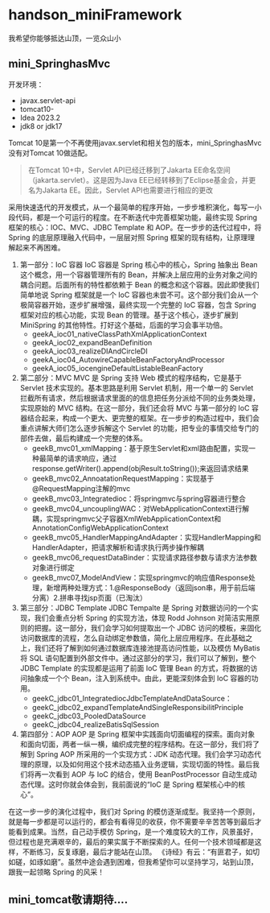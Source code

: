 # handson_miniFramework
我希望你能够抵达山顶，一览众山小
## mini_SpringhasMvc

开发环境：
- javax.servlet-api
- tomcat10-
- Idea 2023.2
- jdk8 or jdk17

Tomcat 10是第一个不再使用javax.servlet和相关包的版本，mini_SpringhasMvc没有对Tomcat 10做适配。
> 在Tomcat 10+中，Servlet API已经迁移到了Jakarta EE命名空间（jakarta.servlet）。这是因为Java EE已经转移到了Eclipse基金会，并更名为Jakarta EE。因此，Servlet API也需要进行相应的更改

采用快速迭代的开发模式，从一个最简单的程序开始，一步步堆积演化，每写一小段代码，都是一个可运行的程度。在不断迭代中完善框架功能，最终实现 Spring 框架的核心：IOC、MVC、JDBC Template 和 AOP。在一步步的迭代过程中，将 Spring 的底层原理融入代码中，一层层对照 Spring 框架的现有结构，让原理理解起来不再困难。
1. 第一部分：IoC 容器
    IoC 容器是 Spring 核心中的核心，Spring 抽象出 Bean 这个概念，用一个容器管理所有的 Bean，并解决上层应用的业务对象之间的耦合问题。后面所有的特性都依赖于 Bean 的概念和这个容器。因此即使我们简单地说 Spring 框架就是一个 IoC 容器也未尝不可。这个部分我们会从一个极简容器开始，逐步扩展增强，最终实现一个完整的 IoC 容器，包含 Spring 框架对应的核心功能，实现 Bean 的管理。基于这个核心，逐步扩展到 MiniSpring 的其他特性。打好这个基础，后面的学习会事半功倍。
    - geekA_ioc01_nativeClassPathXmlApplicationContext
    - geekA_ioc02_expandBeanDefinition
    - geekA_ioc03_realizeDIAndCircleDI
    - geekA_ioc04_AutowireCapableBeanFactoryAndProcessor
    - geekA_ioc05_iocengineDefaultListableBeanFactory
2. 第二部分：MVC
    MVC 是 Spring 支持 Web 模式的程序结构，它是基于 Servlet 技术实现的。基本思路是利用 Servlet 机制，用一个单一的 Servlet 拦截所有请求，然后根据请求里面的的信息把任务分派给不同的业务类处理，实现原始的 MVC 结构。在这一部分，我们还会将 MVC 与第一部分的 IoC 容器结合起来，构成一个更大、更完整的框架。在一步步的构造过程中，我们会重点讲解大师们怎么逐步拆解这个 Servlet 的功能，把专业的事情交给专门的部件去做，最后构建成一个完整的体系。
    - geekB_mvc01_xmlMapping：基于原生Servlet和xml路由配置，实现一种最简单的请求响应，通过response.getWriter().append(objResult.toString());来返回请求结果
    - geekB_mvc02_AnnoatationRequestMapping：实现基于@RequestMapping注解的mvc
    - geekB_mvc03_Integratedioc：将springmvc与spring容器进行整合
    - geekB_mvc04_uncouplingWAC：对WebApplicationContext进行解耦，实现springmvc父子容器XmlWebApplicationContext和AnnotationConfigWebApplicationContext
    - geekB_mvc05_HandlerMappingAndAdapter：实现HandlerMapping和HandlerAdapter，把请求解析和请求执行两步操作解耦
    - geekB_mvc06_requestDataBinder：实现请求路径参数与请求方法参数对象进行绑定
    - geekB_mvc07_ModelAndView：实现springmvc的响应值Response处理，新增两种处理方式：1.@ResponseBody（返回json串，用于前后端分离）2.拼串寻找jsp页面（已淘汰）
3. 第三部分：JDBC Template
   JDBC Tempalte 是 Spring 对数据访问的一个实现，我们会重点分析 Spring 的实现方法，体现 Rodd Johnson 对简洁实用原则的把握。这一部分，我们会学习如何提取出一个 JDBC 访问的模板，来固化访问数据库的流程，怎么自动绑定参数值，简化上层应用程序。在此基础之上，我们还将了解到如何通过数据库连接池提高访问性能，以及模仿 MyBatis 将 SQL 语句配置到外部文件中。通过这部分的学习，我们可以了解到，整个 JDBC Template 的实现都是运用了前面 IoC 管理 Bean 的方式，将数据的访问抽象成一个个 Bean，注入到系统中。由此，更能深刻体会到 IoC 容器的功用。
    - geekC_jdbc01_IntegratediocJdbcTemplateAndDataSource：
    - geekC_jdbc02_expandTemplateAndSingleResponsibilitPrinciple
    - geekC_jdbc03_PooledDataSource
    - geekC_jdbc04_realizeBatisSqlSession
4. 第四部分：AOP
   AOP 是 Spring 框架中实践面向切面编程的探索。面向对象和面向切面，两者一纵一横，编织成完整的程序结构。在这一部分，我们将了解到 Spring AOP 所采用的一个实现方式：JDK 动态代理。我们会学习动态代理的原理，以及如何用这个技术动态插入业务逻辑，实现切面的特性。最后我们将再一次看到 AOP 与 IoC 的结合，使用 BeanPostProcessor 自动生成动态代理。这时你就会体会到，我前面说的“IoC 是 Spring 框架核心中的核心”。

在这一步一步的演化过程中，我们对 Spring 的模仿逐渐成型。我坚持一个原则，就是每一步都是可以运行的，都会有看得见的收获，你不需要辛辛苦苦等到最后才能看到成果。当然，自己动手模仿 Spring，是一个难度较大的工作，风景虽好，但过程也是充满艰辛的，最后的果实属于不断探索的人。任何一个技术领域都是这样，不断练习，反复琢磨，最后才能站在山顶。
《诗经》有云：“有匪君子，如切如磋，如琢如磨”。虽然中途会遇到困难，但我希望你可以坚持学习，站到山顶，跟我一起领略 Spring 的风采！

## mini_tomcat敬请期待....
